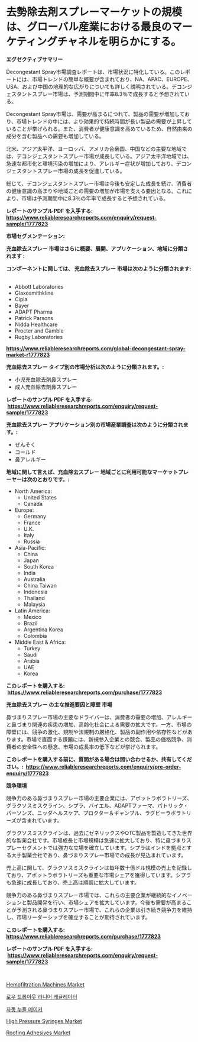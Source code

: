 <p><h1>去勢除去剤スプレーマーケットの規模は、グローバル産業における最良のマーケティングチャネルを明らかにする。</h1></p><p><strong>エグゼクティブサマリー</strong></p>
<p><p>Decongestant Spray市場調査レポートは、市場状況に特化している。このレポートには、市場トレンドの簡単な概要が含まれており、NA、APAC、EUROPE、USA、および中国の地理的な広がりについても詳しく説明されている。デコンジェスタントスプレー市場は、予測期間中に年率8.3％で成長すると予想されている。</p><p>Decongestant Spray市場は、需要が高まるにつれて、製品の需要が増加しており、市場トレンドの中には、より効果的で持続時間が長い製品の需要が上昇していることが挙げられる。また、消費者が健康意識を高めているため、自然由来の成分を含む製品への需要も増加している。</p><p>北米、アジア太平洋、ヨーロッパ、アメリカ合衆国、中国などの主要な地域では、デコンジェスタントスプレー市場が成長している。アジア太平洋地域では、急速な都市化と環境汚染の増加により、アレルギー症状が増加しており、デコンジェスタントスプレー市場の成長を促進している。</p><p>総じて、デコンジェスタントスプレー市場は今後も安定した成長を続け、消費者の健康意識の高まりや地域ごとの需要の増加が市場を支える要因となる。これにより、市場は予測期間中に8.3％の年率で成長すると予想されている。</p></p>
<p><strong>レポートのサンプル PDF を入手する: <a href="https://www.reliableresearchreports.com/enquiry/request-sample/1777823">https://www.reliableresearchreports.com/enquiry/request-sample/1777823</a></strong></p>
<p><strong>市場セグメンテーション:</strong></p>
<p><strong> 充血除去スプレー 市場はさらに概要、展開、アプリケーション、地域に分類されます :</strong></p>
<p><strong>コンポーネントに関しては、 充血除去スプレー 市場は次のように分類されます: &nbsp;</strong></p>
<p><ul><li>Abbott Laboratories</li><li>Glaxosmithkline</li><li>Cipla</li><li>Bayer</li><li>ADAPT Pharma</li><li>Patrick Parsons</li><li>Nidda Healthcare</li><li>Procter and Gamble</li><li>Rugby Laboratories</li></ul></p>
<p><strong><a href="https://www.reliableresearchreports.com/global-decongestant-spray-market-r1777823">https://www.reliableresearchreports.com/global-decongestant-spray-market-r1777823</a></strong></p>
<p><strong> 充血除去スプレー タイプ別の市場分析は次のように分類されます。:</strong></p>
<p><ul><li>小児充血除去剤鼻スプレー</li><li>成人充血除去剤鼻スプレー</li></ul></p>
<p><strong>レポートのサンプル PDF を入手する: &nbsp;<a href="https://www.reliableresearchreports.com/enquiry/request-sample/1777823">https://www.reliableresearchreports.com/enquiry/request-sample/1777823</a></strong></p>
<p><strong> 充血除去スプレー アプリケーション別の市場産業調査は次のように分類されます。:</strong></p>
<p><ul><li>ぜんそく</li><li>コールド</li><li>鼻アレルギー</li></ul></p>
<p><strong>地域に関して言えば、充血除去スプレー 地域ごとに利用可能なマーケットプレーヤーは次のとおりです。:</strong></p>
<p><ul>
    <li>
        North America:
        <ul>
            <li>United States</li>
            <li>Canada</li>
        </ul>
    </li>
    <li>
        Europe:
        <ul>
            <li>Germany</li>
            <li>France</li>
            <li>U.K.</li>
            <li>Italy</li>
            <li>Russia</li>
        </ul>
    </li>
    <li>
        Asia-Pacific:
        <ul>
            <li>China</li>
            <li>Japan</li>
            <li>South Korea</li>
            <li>India</li>
            <li>Australia</li>
            <li>China Taiwan</li>
            <li>Indonesia</li>
            <li>Thailand</li>
            <li>Malaysia</li>
        </ul>
    </li>
    <li>
        Latin America:
        <ul>
            <li>Mexico</li>
            <li>Brazil</li>
            <li>Argentina Korea</li>
            <li>Colombia</li>
        </ul>
    </li>
    <li>
        Middle East & Africa:
        <ul>
            <li>Turkey</li>
            <li>Saudi</li>
            <li>Arabia</li>
            <li>UAE</li>
            <li>Korea</li>
        </ul>
    </li>
    </ul></p>
<p><strong>このレポートを購入する: &nbsp;<a href="https://www.reliableresearchreports.com/purchase/1777823">https://www.reliableresearchreports.com/purchase/1777823</a></strong></p>
<p><strong>充血除去スプレー の主な推進要因と障壁 市場</strong></p>
<p><p>鼻づまりスプレー市場の主要なドライバーは、消費者の需要の増加、アレルギーと鼻づまり関連の疾患の増加、高齢化社会による需要の拡大です。一方、市場の障壁には、競争の激化、規制や法規制の厳格化、製品の副作用や依存性などがあります。市場で直面する課題には、新規参入企業との競合、製品の価格競争、消費者の安全性への懸念、市場の成長率の低下などが挙げられます。</p></p>
<p><strong>このレポートを購入する前に、質問がある場合は問い合わせるか、共有してください。:&nbsp; <a href="https://www.reliableresearchreports.com/enquiry/pre-order-enquiry/1777823">https://www.reliableresearchreports.com/enquiry/pre-order-enquiry/1777823</a></strong></p>
<p><strong>競争環境</strong></p>
<p><p>競争力のある鼻づまりスプレー市場の主要企業には、アボットラボラトリーズ、グラクソスミスクライン、シプラ、バイエル、ADAPTファーマ、パトリック・パーソンズ、ニッダヘルスケア、プロクター＆ギャンブル、ラグビーラボラトリーズが含まれています。</p><p>グラクソスミスクラインは、過去にゼネリックスやOTC製品を製造してきた世界的な製薬会社です。市場成長と市場規模は急速に拡大しており、特に鼻づまりスプレーセグメントでは強力な立場を確立しています。シプラはインドを拠点とする大手製薬会社であり、鼻づまりスプレー市場での成長が見込まれています。</p><p>売上高に関して、グラクソスミスクラインは毎年数十億ドル規模の売上を記録しており、アボットラボラトリーズも重要な市場シェアを獲得しています。シプラも急速に成長しており、売上高は順調に拡大しています。</p><p>競争力のある鼻づまりスプレー市場では、これらの主要企業が継続的なイノベーションと製品開発を行い、市場シェアを拡大しています。今後も需要が高まることが予測される鼻づまりスプレー市場で、これらの企業は引き続き競争力を維持し、市場リーダーシップを確立することが期待されています。</p></p>
<p><strong>このレポートを購入する: &nbsp; <a href="https://www.reliableresearchreports.com/purchase/1777823">https://www.reliableresearchreports.com/purchase/1777823</a></strong></p>
<p><strong>レポートのサンプル PDF を入手する: &nbsp;<a href="https://www.reliableresearchreports.com/enquiry/request-sample/1777823">https://www.reliableresearchreports.com/enquiry/request-sample/1777823</a></strong><strong></strong></p>
<p>&nbsp;</p>
<p><p><a href="https://github.com/lylyparadise/Market-Research-Report-List-2/blob/main/hemofiltration-machines-market.md">Hemofiltration Machines Market</a></p><p><a href="https://github.com/Maeennan456456/Market-Research-Report-List-1/blob/main/945366923964.md">로우 드롭아웃 리니어 레귤레이터</a></p><p><a href="https://github.com/vsap75a286l/Market-Research-Report-List-1/blob/main/888823023960.md">자동 누들 메이커</a></p><p><a href="https://github.com/johnbach50/Market-Research-Report-List-2/blob/main/high-pressure-syringes-market.md">High Pressure Syringes Market</a></p><p><a href="https://issuu.com/reportprime-2/docs/roofing-adhesives-market-size-2030.pptx">Roofing Adhesives Market</a></p></p>